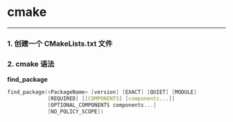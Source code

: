 # cmake 
------------

### 1. 创建一个 CMakeLists.txt 文件
### 2. cmake 语法
**find_package**
```c
find_package(<PackageName> [version] [EXACT] [QUIET] [MODULE]
             [REQUIRED] [[COMPONENTS] [components...]]
             [OPTIONAL_COMPONENTS components...]
             [NO_POLICY_SCOPE])
```

